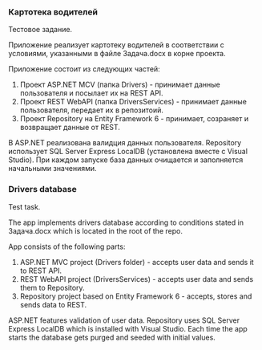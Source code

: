 ### Картотека водителей ###
Тестовое задание.

Приложение реализует картотеку водителей в соответствии с условиями, указанными в файле Задача.docx в корне проекта.

Приложение состоит из следующих частей:
1. Проект ASP.NET MCV (папка Drivers) - принимает данные пользователя и посылает их на REST API.
2. Проект REST WebAPI (папка DriversServices) - принимает данные пользователя, передает их в репозитоий.
3. Проект Repository на Entity Framework 6 - принимает, созраняет и возвращает данные от REST.

В ASP.NET реализована валидция данных пользователя. Repository использует SQL Server Express LocalDB (установлена вместе с Visual Studio). При каждом запуске база данных очищается и заполняется начальными значениями.

### Drivers database ###
Test task.

The app implements drivers database according to conditions stated in Задача.docx which is located in the root of the repo.

App consists of the following parts:
1. ASP.NET MVC project (Drivers folder) - accepts user data and sends it to REST API.
2. REST WebAPI project (DriversServices) - accepts user data and sends them to Repository.
3. Repository project based on Entity Framework 6 - accepts, stores and sends data to REST.

ASP.NET features validation of user data. Repository uses SQL Server Express LocalDB which is installed with Visual Studio. Each time the app starts the database gets purged and seeded with initial values.
